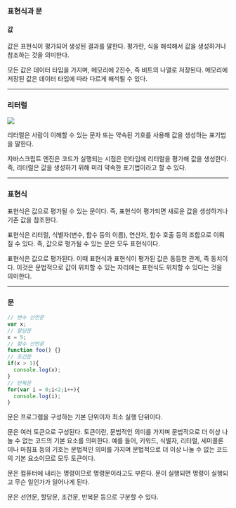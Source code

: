 
### 표현식과 문

#### 값
값은 표현식이 평가되어 생성된 결과를 말한다.
평가란, 식을 해석해서 값을 생성하거나 참조하는 것을 의미한다.

모든 값은 데이터 타입을 가지며, 메모리에 2진수, 즉 비트의 나열로 저장된다. 메모리에 저장된 값은 데이터 타입에 따라 다르게 해석될 수 있다.

---

### 리터럴
![](https://velog.velcdn.com/images/dlguscjf1028/post/f9f285e7-b03b-4bd8-bd64-a77772032a42/image.png)

리터럴은 사람이 이해할 수 있는 문자 또는 약속된 기호를 사용해 값을 생성하는 표기법을 말한다.

자바스크립트 엔진은 코드가 실행되는 시점은 런타임에 리터럴을 평가해 값을 생성한다. 즉, 리터럴은 값을 생성하기 위해 미리 약속한 표기법이라고 할 수 있다.

---
### 표현식
표현식은 값으로 평가될 수 있는 문이다. 즉, 표현식이 평가되면 새로운 값을 생성하거나 기존 값을 참조한다.

표현식은 리터럴, 식별자(변수, 함수 등의 이름), 연산자, 함수 호출 등의 조합으로 이뤄질 수 있다. 즉, 값으로 평가될 수 있는 문은 모두 표현식이다.

표현식은 값으로 평가된다. 이때 표현식과 표현식이 평가된 값은 동등한 관계, 즉 동치이다.
이것은 문법적으로 값이 위치할 수 있는 자리에는 표현식도 위치할 수 있다는 것을 의미한다.

---
### 문
```javascript
// 변수 선언문
var x;
// 할당문
x = 5;
// 함수 선언문
function foo() {}
// 조건문
if(x > 1){
  console.log(x);
}
// 반복문
for(var i = 0;i<2;i++){
  console.log(i);
}
```

문은 프로그램을 구성하는 기본 단위이자 최소 실행 단위이다.

문은 여러 토큰으로 구성된다. 토큰이란, 문법적인 의미를 가지며 문법적으로 더 이상 나눌 수 없는 코드의 기본 요소를 의미한다. 예를 들어, 키워드, 식별자, 리터럴, 세미콜론이나 마침표 등의 기호는 문법적인 의미를 가지며 문법적으로 더 이상 나눌 수 없는 코드의 기본 요소이므로 모두 토큰이다.

문은 컴퓨터에 내리는 명령이므로 명령문이라고도 부른다. 문이 실행되면 명령이 실행되고 무슨 일인가가 일어나게 된다.

문은 선언문, 할당문, 조건문, 반복문 등으로 구분할 수 있다.



